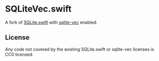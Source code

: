 # SQLiteVec.swift

A fork of [SQLite.swift](https://github.com/stephencelis/SQLite.swift/tree/master) with [sqlite-vec](https://github.com/asg017/sqlite-vec) enabled.

## License
Any code not covered by the existing SQLite.swift or sqlite-vec licenses is CC0 licensed.
